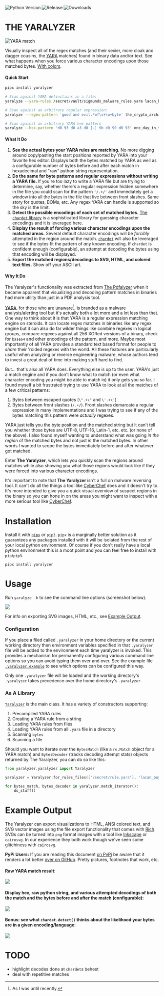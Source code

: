 <!-- ![Tests](https://img.shields.io/github/workflow/status/michelcrypt4d4mus/yaralyzer/tests?label=tests) -->
![Python Version](https://img.shields.io/pypi/pyversions/yaralyzer)
![Release](https://img.shields.io/github/v/release/michelcrypt4d4mus/yaralyzer?sort=semver)
![Downloads](https://img.shields.io/pypi/dm/yaralyzer)

# THE YARALYZER

![YARA match](https://github.com/michelcrypt4d4mus/yaralyzer/raw/master/doc/rendered_images/yara_match_result.jpg)

Visually inspect all of the regex matches (and their sexier, more cloak and dagger cousins, the [YARA](https://github.com/VirusTotal/yara-python) matches) found in binary data and/or text. See what happens when you force various character encodings upon those matched bytes. [With colors](https://github.com/michelcrypt4d4mus/yaralyzer#example-output).

#### Quick Start
```sh
pipx install yaralyzer

# Scan against YARA definitions in a file:
yaralyze --yara-rules /secret/vault/sigmunds_malware_rules.yara lacan_buys_the_dip.pdf

# Scan against an arbitrary regular expression:
yaralyze --regex-pattern 'good and evil.*of\s+\w+byte' the_crypto_archipelago.exe

# Scan against an arbitrary YARA hex pattern
yaralyze --hex-pattern 'd0 93 d0 a3 d0 [-] 9b d0 90 d0 93' one_day_in_the_life_of_ivan_cryptosovich.bin
```

#### What It Do
1. **See the actual bytes your YARA rules are matching.** No more digging around copy/pasting the start positions reported by YARA into your favorite hex editor. Displays both the bytes matched by YARA as well as a configurable number of bytes before and after each match in hexadecimal and "raw" python string representation.
1. **Do the same for byte patterns and regular expressions without writing a YARA file.** If you're too lazy to write a YARA file but are trying to determine, say, whether there's a regular expression hidden somewhere in the file you could scan for the pattern `'/.+/'` and immediately get a window into all the bytes in the file that live between front slashes. Same story for quotes, BOMs, etc. Any regex YARA can handle is supported so the sky is the limit.
1. **Detect the possible encodings of each set of matched bytes.** [The `chardet` library](https://github.com/chardet/chardet) is a sophisticated library for guessing character encodings and it is leveraged here.
1. **Display the result of forcing various character encodings upon the matched areas.** Several default character encodings will be _forcibly_ attempted in the region around the match. [`chardet`](https://github.com/chardet/chardet) will also be leveraged to see if the bytes fit the pattern of _any_ known encoding. If `chardet` is confident enough (configurable), an attempt at decoding the bytes using that encoding will be displayed.
1. **Export the matched regions/decodings to SVG, HTML, and colored text files.** Show off your ASCII art.

#### Why It Do
The Yaralyzer's functionality was extracted from [The Pdfalyzer](https://github.com/michelcrypt4d4mus/pdfalyzer) when it became apparent that visualizing and decoding pattern matches in binaries had more utility than just in a PDF analysis tool.

[YARA](https://github.com/VirusTotal/yara-python), for those who are unaware[^1], is branded as a malware analysis/alerting tool but it's actually both a lot more and a lot less than that. One way to think about it is that YARA is a regular expression matching engine on steroids. It can locate regex matches in binaries like any regex engine but it can also do far wilder things like combine regexes in logical groups, compare regexes against all 256 XORed versions of a binary, check for `base64` and other encodings of the pattern, and more.  Maybe most importantly of all YARA provides a standard text based format for
people to _share_ their 'roided regexes with the world. All these features are particularly useful when analyzing or reverse engineering malware, whose authors tend to invest a great deal of time into making stuff hard to find.

But... that's also all YARA does. Everything else is up to the user. YARA's just a match engine and if you don't know what to match (or even what character encoding you might be able to match in) it only gets you so far. I found myself a bit frustrated trying to use YARA to look at all the matches of a few critical patterns:

1. Bytes between escaped quotes (`\".+\"` and `\'.+\'`)
1. Bytes between front slashes (`/.+/`). Front slashes demarcate a regular expression in many implementations and I was trying to see if any of the bytes matching this pattern were _actually_ regexes.

YARA just tells you the byte position and the matched string but it can't tell you whether those bytes are UTF-8, UTF-16, Latin-1, etc. etc. (or none of the above). I also found myself wanting to understand what was going _in the region_ of the matched bytes and not just _in_ the matched bytes. In other words I wanted to scope the bytes immediately before and after whatever got matched.

Enter **The Yaralyzer**, which lets you quickly scan the regions around matches while also showing you what those regions would look like if they were forced into various character encodings.

It's important to note that **The Yaralyzer** isn't a full on malware reversing tool. It can't do all the things a tool like [CyberChef](https://gchq.github.io/CyberChef/) does and it doesn't try to. It's more intended to give you a quick visual overview of suspect regions in the binary so you can hone in on the areas you might want to inspect with a more serious tool like [CyberChef](https://gchq.github.io/CyberChef/).

# Installation
Install it with [`pipx`](https://pypa.github.io/pipx/) or `pip3`. `pipx` is a marginally better solution as it guarantees any packages installed with it will be isolated from the rest of your local python environment. Of course if you don't really have a local python environment this is a moot point and you can feel free to install with `pip`/`pip3`.
```
pipx install yaralyzer
```

# Usage
Run `yaralyze -h` to see the command line options (screenshot below).

![](https://github.com/michelcrypt4d4mus/yaralyzer/raw/master/doc/rendered_images/yaralyze_help.png)

For info on exporting SVG images, HTML, etc., see [Example Output](#example-output).

### Configuration
If you place a filed called `.yaralyzer` in your home directory or the current working directory then environment variables specified in that `.yaralyzer` file will be added to the environment each time yaralyzer is invoked. This provides a mechanism for permanently configuring various command line options so you can avoid typing them over and over. See the example file [`.yaralyzer.example`](.yaralyzer.example) to see which options can be configured this way.

Only one `.yaralyzer` file will be loaded and the working directory's `.yaralyzer` takes precedence over the home directory's `.yaralyzer`.

### As A Library
[`Yaralyzer`](yaralyzer/yaralyzer.py) is the main class. It has a variety of constructors supporting:

1. Precompiled YARA rules
1. Creating a YARA rule from a string
1. Loading YARA rules from files
1. Loading YARA rules from all `.yara` file in a directory
1. Scanning `bytes`
1. Scanning a file

Should you want to iterate over the `BytesMatch` (like a `re.Match` object for a YARA match) and `BytesDecoder` (tracks decoding attempt stats) objects returned by The Yaralyzer, you can do so like this:

```python
from yaralyzer.yaralyzer import Yaralyzer

yaralyzer = Yaralyzer.for_rules_files(['/secret/rule.yara'], 'lacan_buys_the_dip.pdf')

for bytes_match, bytes_decoder in yaralyzer.match_iterator():
    do_stuff()
```

# Example Output
The Yaralyzer can export visualizations to HTML, ANSI colored text, and SVG vector images using the file export functionality that comes with [Rich](https://github.com/Textualize/rich). SVGs can be turned into `png` format images with a tool like [Inkscape](https://inkscape.org/) or `cairosvg`. In our experience they both work though we've seen some glitchiness with `cairosvg`.

**PyPi Users:** If you are reading this document [on PyPi](https://pypi.org/project/yaralyzer/) be aware that it renders a lot better [over on GitHub](https://github.com/michelcrypt4d4mus/yaralyzer). Pretty pictures, footnotes that work, etc.

#### Raw YARA match result:

![](https://github.com/michelcrypt4d4mus/yaralyzer/raw/master/doc/rendered_images/yara_match_result.jpg)

#### Display hex, raw python string, and various attempted decodings of both the match and the bytes before and after the match (configurable):

![](https://github.com/michelcrypt4d4mus/yaralyzer/raw/master/doc/rendered_images/font_34_frontslash_scan.png)

#### Bonus: see what `chardet.detect()` thinks about the likelihood your bytes are in a given encoding/language:

![](https://github.com/michelcrypt4d4mus/yaralyzer/raw/master/doc/rendered_images/decoding_and_chardet_table_2.png)


# TODO
* highlight decodes done at `chardet`s behest
* deal with repetitive matches

[^1]: As I was until recently.
